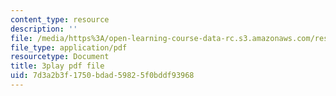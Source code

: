```yaml
---
content_type: resource
description: ''
file: /media/https%3A/open-learning-course-data-rc.s3.amazonaws.com/res-6-012-introduction-to-probability-spring-2018/7d3a2b3f1750bdad59825f0bddf93968_BW_EHmZf2pM.pdf
file_type: application/pdf
resourcetype: Document
title: 3play pdf file
uid: 7d3a2b3f-1750-bdad-5982-5f0bddf93968
---
```

